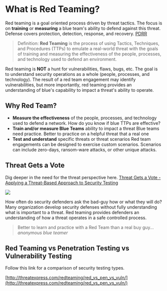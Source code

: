 # What is Red Teaming?

Red teaming is a goal oriented process driven by threat tactics. The focus is on __training__ or __measuring__ a blue team's ability to defend against this threat. Defense covers protection, detection, response, and recovery. [PDRR](http://threatexpress.com/blogs/2018/threat-gets-a-vote-applying-a-threat-based-approach-to-security-testing/#pdrr-protect-detect-respond-recover-coverage)

> Definition: __Red Teaming__ is the process of using Tactics, Techniques, and Procedures (TTPs) to emulate a real-world threat with the goals of training and measuring the effectiveness of the people, processes, and technology used to defend an environment.

Red teaming is __NOT__ a hunt for vulnerabilities, flaws, bugs, etc. The goal is to understand security operations as a whole (people, processes, and technology). The result of a red team engagement may identify vulnerabilities, but more importantly, red teaming provides an understanding of blue's capability to impact a threat's ability to operate.

## Why Red Team?

- __Measure the effectiveness__ of the people, processes, and technology used to defend a network.
How do you know if blue TTPs are effective?
- __Train and/or measure Blue Teams__ ability to impact a threat
Blue teams need practice. Better to practice on a helpful threat that a real one
- __Test and understand__ specific threats or threat scenarios
Red team engagements can be designed to exercise custom scenarios. Scenarios can include zero-days, ransom-ware attacks, or other unique attacks.

## Threat Gets a Vote

Dig deeper in the need for the threat perspective here. [Threat Gets a Vote - Applying a Threat-Based Approach to Security Testing](/blogs/2018/threat-gets-a-vote-applying-a-threat-based-approach-to-security-testing)

![](/img/threat_gets_a_vote.png)

How often do security defenders ask the bad-guy how or what they will do? Many organization develop security defenses without fully understanding what is important to a threat. Red teaming provides defenders an understanding of how a threat operates in a safe controlled process.

> Better to learn and practice with a Red Team than a real buy guy... _anonymous blue teamer_

## Red Teaming vs Penetration Testing vs Vulnerability Testing

Follow this link for a comparison of security testing types.

[http://threatexpress.com/redteaming/red_vs_pen_vs_vuln/](http://threatexpress.com/redteaming/red_vs_pen_vs_vuln/)